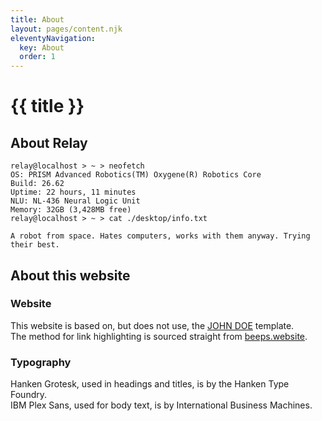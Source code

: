```yaml
---
title: About
layout: pages/content.njk
eleventyNavigation:
  key: About
  order: 1
---
```

# {{ title }}
## About Relay
<span class="neofetch">

```
relay@localhost > ~ > neofetch
OS: PRISM Advanced Robotics(TM) Oxygene(R) Robotics Core
Build: 26.62
Uptime: 22 hours, 11 minutes
NLU: NL-436 Neural Logic Unit 
Memory: 32GB (3,428MB free)
relay@localhost > ~ > cat ./desktop/info.txt

A robot from space. Hates computers, works with them anyway. Trying their best.

```
</span>

## About this website
### Website
This website is based on, but does not use, the [JOHN DOE](https://github.com/cadars/john-doe) template.  
The method for link highlighting is sourced straight from [beeps.website](https://beeps.website/).  
### Typography
Hanken Grotesk, used in headings and titles, is by the Hanken Type Foundry.  
IBM Plex Sans, used for body text, is by International Business Machines.